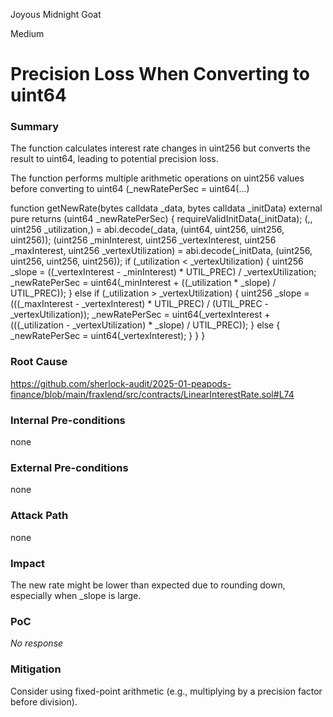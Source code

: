 Joyous Midnight Goat

Medium

# Precision Loss When Converting to uint64

### Summary

The function calculates interest rate changes in uint256 but converts the result to uint64, leading to potential precision loss.

The function performs multiple arithmetic operations on uint256 values before converting to uint64 (_newRatePerSec = uint64(...)

function getNewRate(bytes calldata _data, bytes calldata _initData) external pure returns (uint64 _newRatePerSec) {
        requireValidInitData(_initData);
        (,, uint256 _utilization,) = abi.decode(_data, (uint64, uint256, uint256, uint256));
        (uint256 _minInterest, uint256 _vertexInterest, uint256 _maxInterest, uint256 _vertexUtilization) =
            abi.decode(_initData, (uint256, uint256, uint256, uint256));
        if (_utilization < _vertexUtilization) {
            uint256 _slope = ((_vertexInterest - _minInterest) * UTIL_PREC) / _vertexUtilization;
            _newRatePerSec = uint64(_minInterest + ((_utilization * _slope) / UTIL_PREC));
        } else if (_utilization > _vertexUtilization) {
            uint256 _slope = (((_maxInterest - _vertexInterest) * UTIL_PREC) / (UTIL_PREC - _vertexUtilization));
            _newRatePerSec = uint64(_vertexInterest + (((_utilization - _vertexUtilization) * _slope) / UTIL_PREC));
        } else {
            _newRatePerSec = uint64(_vertexInterest);
        }
    }
}

### Root Cause

https://github.com/sherlock-audit/2025-01-peapods-finance/blob/main/fraxlend/src/contracts/LinearInterestRate.sol#L74

### Internal Pre-conditions

none

### External Pre-conditions

none

### Attack Path

none

### Impact

 The new rate might be lower than expected due to rounding down, especially when _slope is large.

### PoC

_No response_

### Mitigation

Consider using fixed-point arithmetic (e.g., multiplying by a precision factor before division).
